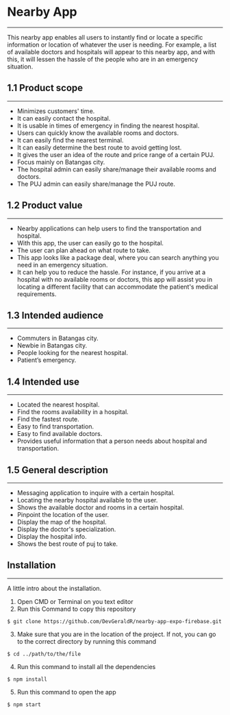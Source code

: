 # Nearby App
***
This nearby app enables all users to instantly find or locate a specific information or location of whatever the user is needing. For example, a list of available doctors and hospitals will appear to this nearby app, and with this, it will lessen the hassle of the people who are in an emergency situation. 

## 1.1 Product scope 
***
* Minimizes customers' time.
* It can easily contact the hospital.
* It is usable in times of emergency in finding the nearest hospital.
* Users can quickly know the available rooms and doctors.
* It can easily find the nearest terminal.
* It can easily determine the best route to avoid getting lost.
* It gives the user an idea of the route and price range of a certain PUJ.
* Focus mainly on Batangas city.
* The hospital admin can easily share/manage their available rooms and doctors.
* The PUJ admin can easily share/manage the PUJ route.

## 1.2 Product value 
***
* Nearby applications can help users to find the transportation and hospital.
* With this app, the user can easily go to the hospital.
* The user can plan ahead on what route to take.
* This app looks like a package deal, where you can search anything you need in an emergency situation.
* It can help you to reduce the hassle. For instance, if you arrive at a hospital with no available rooms or doctors, this app will assist you in locating a different facility that can accommodate the patient's medical requirements.

## 1.3 Intended audience 
***
* Commuters in Batangas city.
* Newbie in Batangas city.
* People looking for the nearest hospital.
* Patient’s emergency.
## 1.4 Intended use 
***
* Located the nearest hospital.
* Find the rooms availability in a hospital.
* Find the fastest route.
* Easy to find transportation.
* Easy to find available doctors.
* Provides useful information that a person needs about hospital and transportation.

## 1.5 General description 
***
* Messaging application to inquire with a certain hospital.
* Locating the nearby hospital available to the user.
* Shows the available doctor and rooms in a certain hospital.
* Pinpoint the location of the user.
* Display the map of the hospital.
* Display the doctor's specialization.
* Display the hospital info.
* Shows the best route of puj to take.

## Installation
***
A little intro about the installation. 
1. Open CMD or Terminal on you text editor
2. Run this Command to copy this repository
```
$ git clone https://github.com/DevGeraldR/nearby-app-expo-firebase.git
```
3. Make sure that you are in the location of the project. If not, you can go to the correct directory by running this command
```
$ cd ../path/to/the/file
```
4. Run this command to install all the dependencies
```
$ npm install
```
5. Run this command to open the app
```
$ npm start
```
